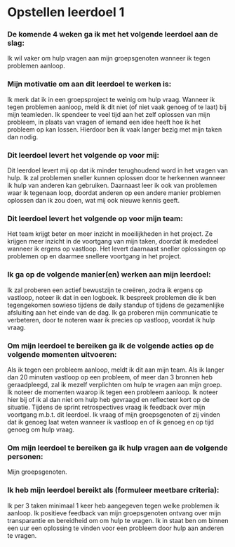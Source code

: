 # Opstellen leerdoel 1

### De komende 4 weken ga ik met het volgende leerdoel aan de slag:

Ik wil vaker om hulp vragen aan mijn groepsgenoten wanneer ik tegen problemen aanloop.

### Mijn motivatie om aan dit leerdoel te werken is:

Ik merk dat ik in een groepsproject te weinig om hulp vraag. Wanneer ik tegen problemen aanloop, meld ik dit niet (of niet vaak genoeg of te laat) bij mijn teamleden. Ik spendeer te veel tijd aan het zelf oplossen van mijn probleem, in plaats van vragen of iemand een idee heeft hoe ik het probleem op kan lossen. Hierdoor ben ik vaak langer bezig met mijn taken dan nodig.

### Dit leerdoel levert het volgende op voor mij:

Dit leerdoel levert mij op dat ik minder terughoudend word in het vragen van hulp. Ik zal problemen sneller kunnen oplossen door te herkennen wanneer ik hulp van anderen kan gebruiken. Daarnaast leer ik ook van problemen waar ik tegenaan loop, doordat anderen op een andere manier problemen oplossen dan ik zou doen, wat mij ook nieuwe kennis geeft.

### Dit leerdoel levert het volgende op voor mijn team:

Het team krijgt beter en meer inzicht in moeilijkheden in het project. Ze krijgen meer inzicht in de voortgang van mijn taken, doordat ik mededeel wanneer ik ergens op vastloop. Het levert daarnaast sneller oplossingen op problemen op en daarmee snellere voortgang in het project.

### Ik ga op de volgende manier(en) werken aan mijn leerdoel:

Ik zal proberen een actief bewustzijn te creëren, zodra ik ergens op vastloop, noteer ik dat in een logboek.
Ik bespreek problemen die ik ben tegengekomen sowieso tijdens de daily standup of tijdens de gezamenlijke afsluiting aan het einde van de dag.
Ik ga proberen mijn communicatie te verbeteren, door te noteren waar ik precies op vastloop, voordat ik hulp vraag.

### Om mijn leerdoel te bereiken ga ik de volgende acties op de volgende momenten uitvoeren:

Als ik tegen een probleem aanloop, meldt ik dit aan mijn team.
Als ik langer dan 20 minuten vastloop op een probleem, of meer dan 3 bronnen heb geraadpleegd, zal ik mezelf verplichten om hulp te vragen aan mijn groep.
Ik noteer de momenten waarop ik tegen een probleem aanloop. Ik noteer hier bij of ik al dan niet om hulp heb gevraagd en reflecteer kort op de situatie.
Tijdens de sprint retrospectives vraag ik feedback over mijn voortgang m.b.t. dit leerdoel. Ik vraag of mijn groepsgenoten of zij vinden dat ik genoeg laat weten wanneer ik vastloop en of ik genoeg en op tijd genoeg om hulp vraag.

### Om mijn leerdoel te bereiken ga ik hulp vragen aan de volgende personen:

Mijn groepsgenoten.

### Ik heb mijn leerdoel bereikt als (formuleer meetbare criteria):

Ik per 3 taken minimaal 1 keer heb aangegeven tegen welke problemen ik aanloop.
Ik positieve feedback van mijn groepsgenoten ontvang over mijn transparantie en bereidheid om om hulp te vragen.
Ik in staat ben om binnen een uur een oplossing te vinden voor een probleem door hulp aan anderen te vragen.
